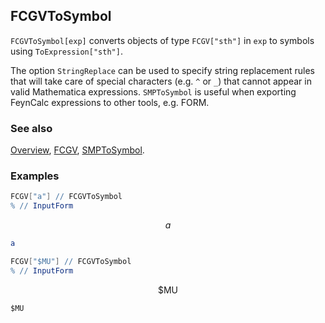 ## FCGVToSymbol

`FCGVToSymbol[exp]` converts objects of type `FCGV["sth"]` in `exp` to symbols using `ToExpression["sth"]`.

The option `StringReplace` can be used to specify string replacement rules that will take care of special characters (e.g. `^` or `_`) that cannot appear in valid Mathematica expressions. `SMPToSymbol` is useful when exporting FeynCalc expressions to other tools, e.g. FORM.

### See also

[Overview](Extra/FeynCalc.md), [FCGV](FCGV.md), [SMPToSymbol](SMPToSymbol.md).

### Examples

```mathematica
FCGV["a"] // FCGVToSymbol
% // InputForm
```

$$a$$

```mathematica
a
```

```mathematica
FCGV["$MU"] // FCGVToSymbol
% // InputForm
```

$$\text{\$MU}$$

```mathematica
$MU
```